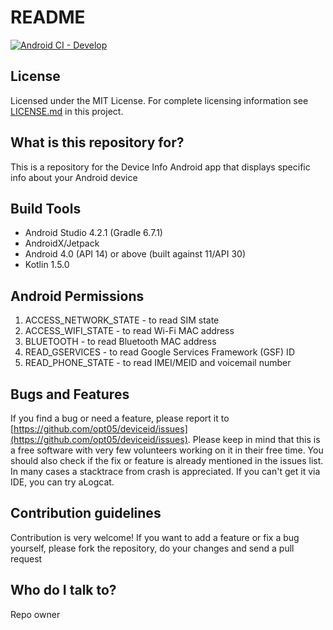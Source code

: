 # README #

[![Android CI - Develop](https://github.com/opt05/deviceid/actions/workflows/android-develop.yml/badge.svg)](https://github.com/opt05/deviceid/actions/workflows/android-develop.yml)

## License ##

Licensed under the MIT License. For complete licensing information see [LICENSE.md](https://github.com/opt05/deviceid/blob/master/LICENSE.md) in this project.

## What is this repository for? ##

This is a repository for the Device Info Android app that displays specific info about your Android device

## Build Tools ##

* Android Studio 4.2.1 (Gradle 6.7.1)
* AndroidX/Jetpack
* Android 4.0 (API 14) or above (built against 11/API 30)
* Kotlin 1.5.0

## Android Permissions ##

1. ACCESS_NETWORK_STATE - to read SIM state
1. ACCESS_WIFI_STATE - to read Wi-Fi MAC address
1. BLUETOOTH - to read Bluetooth MAC address
1. READ_GSERVICES - to read Google Services Framework (GSF) ID
1. READ_PHONE_STATE - to read IMEI/MEID and voicemail number

## Bugs and Features ##

If you find a bug or need a feature, please report it to [https://github.com/opt05/deviceid/issues](https://github.com/opt05/deviceid/issues). Please keep in mind that this is a free software with very few volunteers working on it in their free time. You should also check if the fix or feature is already mentioned in the issues list. In many cases a stacktrace from crash is appreciated. If you can't get it via IDE, you can try aLogcat.

## Contribution guidelines ##

Contribution is very welcome! If you want to add a feature or fix a bug yourself, please fork the repository, do your changes and send a pull request

## Who do I talk to? ##

Repo owner

